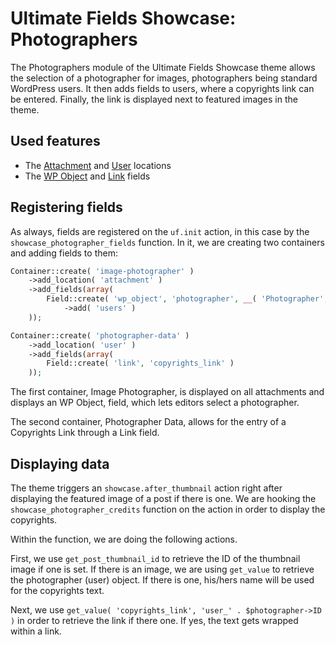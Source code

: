 # Ultimate Fields Showcase: Photographers

The Photographers module of the Ultimate Fields Showcase theme allows the selection of a photographer for images, photographers being standard WordPress users. It then adds fields to users, where a copyrights link can be entered. Finally, the link is displayed next to featured images in the theme.

## Used features

- The [Attachment](https://www.ultimate-fields.com/docs/locations/attachment/) and [User](https://www.ultimate-fields.com/docs/locations/user/) locations
- The [WP Object](https://www.ultimate-fields.com/fields/wp-object/) and [Link](https://www.ultimate-fields.com/fields/link/) fields

## Registering fields

As always, fields are registered on the `uf.init` action, in this case by the `showcase_photographer_fields` function. In it, we are creating two containers and adding fields to them:

```php
Container::create( 'image-photographer' )
    ->add_location( 'attachment' )
    ->add_fields(array(
        Field::create( 'wp_object', 'photographer', __( 'Photographer', 'showcase' ) )
            ->add( 'users' )
    ));

Container::create( 'photographer-data' )
    ->add_location( 'user' )
    ->add_fields(array(
        Field::create( 'link', 'copyrights_link' )
    ));
```

The first container, Image Photographer, is displayed on all attachments and displays an WP Object, field, which lets editors select a photographer.

The second container, Photographer Data, allows for the entry of a Copyrights Link through a Link field.

## Displaying data

The theme triggers an `showcase.after_thumbnail` action right after displaying the featured image of a post if there is one. We are hooking the `showcase_photographer_credits` function on the action in order to display the copyrights.

Within the function, we are doing the following actions.

First, we use `get_post_thumbnail_id` to retrieve the ID of the thumbnail image if one is set. If there is an image, we are using `get_value` to retrieve the photographer (user) object. If there is one, his/hers name will be used for the copyrights text.

Next, we use `get_value( 'copyrights_link', 'user_' . $photographer->ID )` in order to retrieve the link if there one. If yes, the text gets wrapped within a link.
